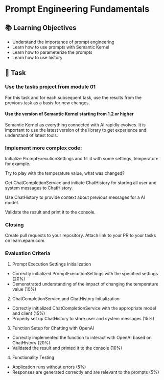 # Prompt Engineering Fundamentals  

## 📚 Learning Objectives
 - Understand the importance of prompt engineering
 - Learn how to use prompts with Semantic Kernel
 - Learn how to parameterize the prompts
 - Learn how to use history

## 📑 Task 

### Use the tasks project from module 01
For this task and for each subsequent task, use the results from the previous task as a basis for new changes.

#### Use the version of Semantic Kernel starting from 1.2 or higher
Semantic Kernel as everything connected with AI rapidly evolves.
It is important to use the latest version of the library to get experience and understand of latest tools.

### Implement more complex code:
Initialize PromptExecutionSettings and fill it with some settings, temperature for example.

Try to play with the temperature value, what was changed?

Get ChatCompletionService and initiate ChatHistory for storing all user and system messages to ChatHistory.

Use ChatHistory to provide context about previous messages for a AI model.

Validate the result and print it to the console.

### Closing
Create pull requests to your repository.
Attach link to your PR to your tasks on learn.epam.com.

### Evaluation Criteria
1. Prompt Execution Settings Initialization
- Correctly initialized PromptExecutionSettings with the specified settings (20%)
- Demonstrated understanding of the impact of changing the temperature value (10%)

2. ChatCompletionService and ChatHistory Initialization
- Correctly initialized ChatCompletionService with the appropriate model and client (15%)
- Properly set up ChatHistory to store user and system messages (15%)

3. Function Setup for Chatting with OpenAI
- Correctly implemented the function to interact with OpenAI based on ChatHistory (20%)
- Validated the result and printed it to the console (10%)

4. Functionality Testing
- Application runs without errors (5%)
- Responses are generated correctly and are relevant to the prompts (5%)